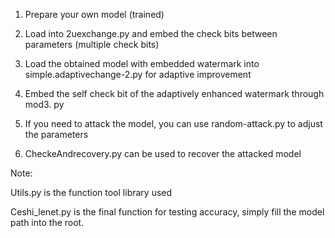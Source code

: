 1. Prepare your own model (trained)

2. Load into 2uexchange.py and embed the check bits between parameters (multiple check bits)

3. Load the obtained model with embedded watermark into simple.adaptivechange-2.py for adaptive improvement

4. Embed the self check bit of the adaptively enhanced watermark through mod3. py

5. If you need to attack the model, you can use random-attack.py to adjust the parameters

6. CheckeAndrecovery.py can be used to recover the attacked model




Note:

Utils.py is the function tool library used

Ceshi_lenet.py is the final function for testing accuracy, simply fill the model path into the root.